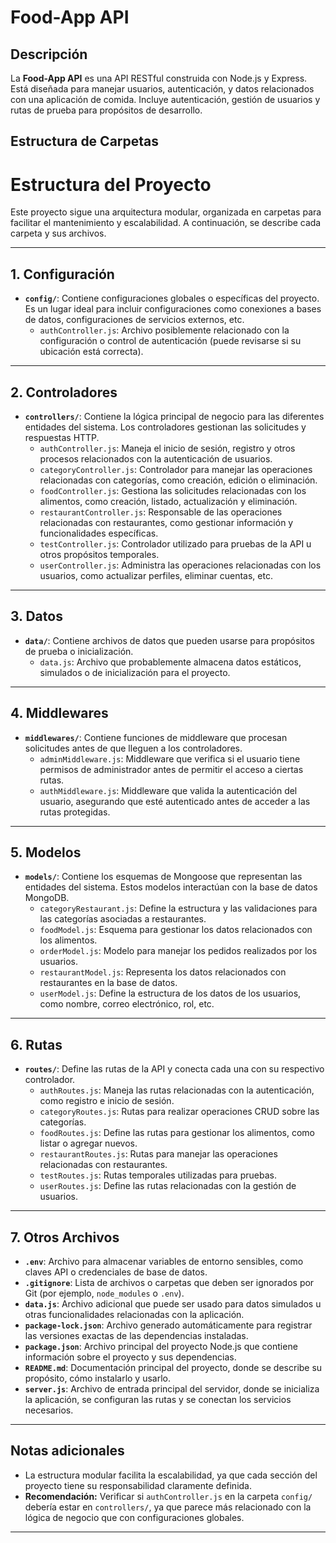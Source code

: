 # Food-App API

## Descripción

La **Food-App API** es una API RESTful construida con Node.js y Express. Está diseñada para manejar usuarios, autenticación, y datos relacionados con una aplicación de comida. Incluye autenticación, gestión de usuarios y rutas de prueba para propósitos de desarrollo.

## Estructura de Carpetas

# Estructura del Proyecto

Este proyecto sigue una arquitectura modular, organizada en carpetas para facilitar el mantenimiento y escalabilidad. A continuación, se describe cada carpeta y sus archivos.

---

## **1. Configuración**
- **`config/`**: Contiene configuraciones globales o específicas del proyecto. Es un lugar ideal para incluir configuraciones como conexiones a bases de datos, configuraciones de servicios externos, etc.
  - `authController.js`: Archivo posiblemente relacionado con la configuración o control de autenticación (puede revisarse si su ubicación está correcta).

---

## **2. Controladores**
- **`controllers/`**: Contiene la lógica principal de negocio para las diferentes entidades del sistema. Los controladores gestionan las solicitudes y respuestas HTTP.
  - `authController.js`: Maneja el inicio de sesión, registro y otros procesos relacionados con la autenticación de usuarios.
  - `categoryController.js`: Controlador para manejar las operaciones relacionadas con categorías, como creación, edición o eliminación.
  - `foodController.js`: Gestiona las solicitudes relacionadas con los alimentos, como creación, listado, actualización y eliminación.
  - `restaurantController.js`: Responsable de las operaciones relacionadas con restaurantes, como gestionar información y funcionalidades específicas.
  - `testController.js`: Controlador utilizado para pruebas de la API u otros propósitos temporales.
  - `userController.js`: Administra las operaciones relacionadas con los usuarios, como actualizar perfiles, eliminar cuentas, etc.

---

## **3. Datos**
- **`data/`**: Contiene archivos de datos que pueden usarse para propósitos de prueba o inicialización.
  - `data.js`: Archivo que probablemente almacena datos estáticos, simulados o de inicialización para el proyecto.

---

## **4. Middlewares**
- **`middlewares/`**: Contiene funciones de middleware que procesan solicitudes antes de que lleguen a los controladores.
  - `adminMiddleware.js`: Middleware que verifica si el usuario tiene permisos de administrador antes de permitir el acceso a ciertas rutas.
  - `authMiddleware.js`: Middleware que valida la autenticación del usuario, asegurando que esté autenticado antes de acceder a las rutas protegidas.

---

## **5. Modelos**
- **`models/`**: Contiene los esquemas de Mongoose que representan las entidades del sistema. Estos modelos interactúan con la base de datos MongoDB.
  - `categoryRestaurant.js`: Define la estructura y las validaciones para las categorías asociadas a restaurantes.
  - `foodModel.js`: Esquema para gestionar los datos relacionados con los alimentos.
  - `orderModel.js`: Modelo para manejar los pedidos realizados por los usuarios.
  - `restaurantModel.js`: Representa los datos relacionados con restaurantes en la base de datos.
  - `userModel.js`: Define la estructura de los datos de los usuarios, como nombre, correo electrónico, rol, etc.

---

## **6. Rutas**
- **`routes/`**: Define las rutas de la API y conecta cada una con su respectivo controlador.
  - `authRoutes.js`: Maneja las rutas relacionadas con la autenticación, como registro e inicio de sesión.
  - `categoryRoutes.js`: Rutas para realizar operaciones CRUD sobre las categorías.
  - `foodRoutes.js`: Define las rutas para gestionar los alimentos, como listar o agregar nuevos.
  - `restaurantRoutes.js`: Rutas para manejar las operaciones relacionadas con restaurantes.
  - `testRoutes.js`: Rutas temporales utilizadas para pruebas.
  - `userRoutes.js`: Define las rutas relacionadas con la gestión de usuarios.

---

## **7. Otros Archivos**
- **`.env`**: Archivo para almacenar variables de entorno sensibles, como claves API o credenciales de base de datos.
- **`.gitignore`**: Lista de archivos o carpetas que deben ser ignorados por Git (por ejemplo, `node_modules` o `.env`).
- **`data.js`**: Archivo adicional que puede ser usado para datos simulados u otras funcionalidades relacionadas con la aplicación.
- **`package-lock.json`**: Archivo generado automáticamente para registrar las versiones exactas de las dependencias instaladas.
- **`package.json`**: Archivo principal del proyecto Node.js que contiene información sobre el proyecto y sus dependencias.
- **`README.md`**: Documentación principal del proyecto, donde se describe su propósito, cómo instalarlo y usarlo.
- **`server.js`**: Archivo de entrada principal del servidor, donde se inicializa la aplicación, se configuran las rutas y se conectan los servicios necesarios.

---

## **Notas adicionales**
- La estructura modular facilita la escalabilidad, ya que cada sección del proyecto tiene su responsabilidad claramente definida.
- **Recomendación:** Verificar si `authController.js` en la carpeta `config/` debería estar en `controllers/`, ya que parece más relacionado con la lógica de negocio que con configuraciones globales.

---
